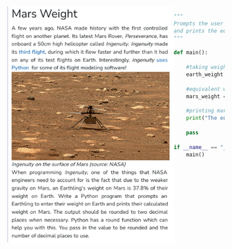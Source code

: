 <img align="left" src="Images/Mars_Weight.png" height="550">

```python
"""
Prompts the user for a weight on Earth
and prints the equivalent weight on Mars.
"""

def main():
    
    #taking weight input
    earth_weight = int(input("Enter a weight on Earth : "))
    
    #equivalent weight on mars
    mars_weight = 0.378*earth_weight

    #printing mars weight
    print("The equivalent weight on Mars : "+str(mars_weight))

    pass

if __name__ == "__main__":
    main()
```
